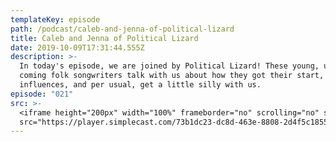 ```yaml
---
templateKey: episode
path: /podcast/caleb-and-jenna-of-political-lizard
title: Caleb and Jenna of Political Lizard
date: 2019-10-09T17:31:44.555Z
description: >-
  In today's episode, we are joined by Political Lizard! These young, up and
  coming folk songwriters talk with us about how they got their start, their
  influences, and per usual, get a little silly with us.
episode: "021"
src: >-
  <iframe height="200px" width="100%" frameborder="no" scrolling="no" seamless
  src="https://player.simplecast.com/73b1dc23-dc8d-463e-8808-2d4f5c185552?dark=false"></iframe>
---
```

